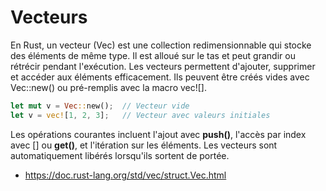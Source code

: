# Vecteurs

En Rust, un vecteur (Vec<T>) est une collection redimensionnable qui stocke des éléments de même type. Il est alloué sur le tas et peut grandir ou rétrécir pendant l'exécution.
Les vecteurs permettent d'ajouter, supprimer et accéder aux éléments efficacement. Ils peuvent être créés vides avec Vec::new() ou pré-remplis avec la macro vec![].

```rust
let mut v = Vec::new();  // Vecteur vide
let v = vec![1, 2, 3];   // Vecteur avec valeurs initiales
```
Les opérations courantes incluent l'ajout avec **push()**, l'accès par index avec [] ou **get()**, et l'itération sur les éléments. Les vecteurs sont automatiquement libérés lorsqu'ils sortent de portée.

- https://doc.rust-lang.org/std/vec/struct.Vec.html
